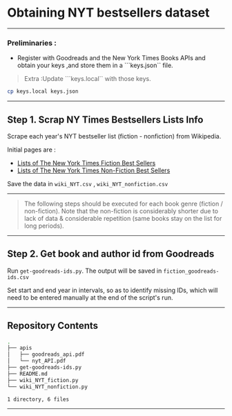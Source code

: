 # Obtaining NYT bestsellers dataset
---
### Preliminaries :

- Register with Goodreads and the New York Times Books APIs and obtain your keys ,and store them in a ```keys.json`` file. 
> Extra :Update ```keys.local`` with those keys.

```bash
cp keys.local keys.json
```
---
## Step 1. Scrap NY Times Bestsellers Lists Info

Scrape each year's NYT bestseller list (fiction - nonfiction) from Wikipedia.

Initial pages are :
 - [Lists of The New York Times Fiction Best Sellers](https://en.wikipedia.org/wiki/Lists_of_The_New_York_Times_Fiction_Best_Sellers) 
 - [Lists of The New York Times Non-Fiction Best Sellers](https://en.wikipedia.org/wiki/Lists_of_The_New_York_Times_Non-Fiction_Best_Sellers)

Save the data in ```wiki_NYT.csv``` , ```wiki_NYT_nonfiction.csv```

---
> The following steps should be executed for each book genre (fiction / non-fiction). Note that the non-fiction is considerably shorter due to lack of data & considerable repetition (same books stay on the list for long periods).
--- 
## Step 2. Get book and author id from Goodreads

Run ```get-goodreads-ids.py```. The output will be saved in ```fiction_goodreads-ids.csv```

Set start and end year in intervals, so as to identify missing IDs, which will need to be entered manually at the end of the script's  run.


---
## Repository Contents

```bash
.
├── apis
│   ├── goodreads_api.pdf
│   └── nyt_API.pdf
├── get-goodreads-ids.py
├── README.md
├── wiki_NYT_fiction.py
└── wiki_NYT_nonfiction.py

1 directory, 6 files

```
---
